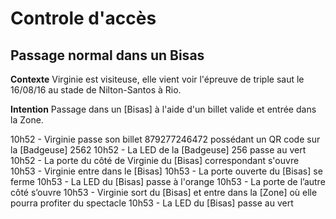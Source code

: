 Controle d'accès
=====================
 Passage normal dans un Bisas
 --------------

**Contexte** Virginie est visiteuse, elle vient voir l'épreuve de triple saut le 16/08/16 au stade de
Nilton-Santos à Rio.

**Intention** Passage dans un [Bisas] à l'aide d'un billet valide et entrée dans la Zone.

10h52 - Virginie passe son billet 879277246472 possédant un QR code sur la [Badgeuse] 2562
10h52 - La LED de la [Badgeuse] 256 passe au vert
10h52 - La porte du côté de Virginie du [Bisas] correspondant s'ouvre
10h53 - Virginie entre dans le [Bisas]
10h53 - La porte ouverte du [Bisas] se ferme
10h53 - La LED du [Bisas] passe à l'orange
10h53 - La porte de l’autre côté s’ouvre
10h53 - Virginie sort du [Bisas] et entre dans la [Zone] où elle pourra profiter du spectacle
10h53 - La LED du [Bisas] passe au vert
